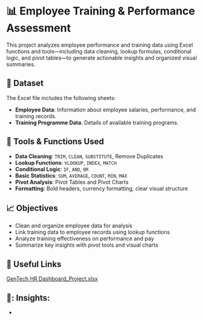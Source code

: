 # :bar_chart: Employee Training & Performance Assessment
This project analyzes employee performance and training data using Excel functions and tools—including data cleaning, lookup formulas, conditional logic, and pivot tables—to generate actionable insights and organized visual summaries.
## :file_folder: Dataset
The Excel file includes the following sheets:
- **Employee Data**: Information about employee salaries, performance, and training records.
- **Training Programme Data**: Details of available training programs.
## :hammer: Tools & Functions Used
- **Data Cleaning**: `TRIM`, `CLEAN`, `SUBSTITUTE`, Remove Duplicates
- **Lookup Functions**: `VLOOKUP`, `INDEX`, `MATCH`
- **Conditional Logic**: `IF`, `AND`, `OR`
- **Basic Statistics**: `SUM`, `AVERAGE`, `COUNT`, `MIN`, `MAX`
- **Pivot Analysis**: Pivot Tables and Pivot Charts
- **Formatting**: Bold headers, currency formatting, clear visual structure
## :chart_with_upwards_trend: Objectives
- Clean and organize employee data for analysis
- Link training data to employee records using lookup functions
- Analyze training effectiveness on performance and pay
- Summarize key insights with pivot tools and visual charts
## :link: Useful Links
[GenTech HR Dashboard_Project.xlsx](https://github.com/user-attachments/files/20319637/LI_SHAN_Excel_Assessment_Project.xlsx)
## 📖: Insights:
- 

